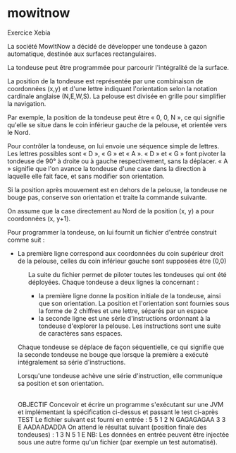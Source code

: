 # mowitnow
Exercice Xebia

<p>La société MowItNow a décidé de développer une tondeuse à gazon automatique, destinée aux
surfaces rectangulaires.</p>
<p>La tondeuse peut être programmée pour parcourir l'intégralité de la surface.</p>
<p>La position de la tondeuse est représentée par une combinaison de coordonnées (x,y) et d'une
lettre indiquant l'orientation selon la notation cardinale anglaise (N,E,W,S). La pelouse est
divisée en grille pour simplifier la navigation.</p>
<p>Par exemple, la position de la tondeuse peut être « 0, 0, N », ce qui signifie qu'elle se situe
dans le coin inférieur gauche de la pelouse, et orientée vers le Nord.</p>
<p>Pour contrôler la tondeuse, on lui envoie une séquence simple de lettres. Les lettres possibles
sont « D », « G » et « A ». « D » et « G » font pivoter la tondeuse de 90° à droite ou à gauche
respectivement, sans la déplacer. « A » signifie que l'on avance la tondeuse d'une case dans la
direction à laquelle elle fait face, et sans modifier son orientation.</p>
<p>Si la position après mouvement est en dehors de la pelouse, la tondeuse ne bouge pas,
conserve son orientation et traite la commande suivante.</p>
<p>On assume que la case directement au Nord de la position (x, y) a pour coordonnées (x, y+1).</p>
<p>Pour programmer la tondeuse, on lui fournit un fichier d'entrée construit comme suit :<ul>
<li>La première ligne correspond aux coordonnées du coin supérieur droit de la pelouse, celles
du coin inférieur gauche sont supposées être (0,0)</li>
<ul>La suite du fichier permet de piloter toutes les tondeuses qui ont été déployées. Chaque
tondeuse a deux lignes la concernant :<ul>
<li>la première ligne donne la position initiale de la tondeuse, ainsi que son orientation. La
position et l'orientation sont fournies sous la forme de 2 chiffres et une lettre, séparés
par un espace</li>
<li>la seconde ligne est une série d'instructions ordonnant à la tondeuse d'explorer la
pelouse. Les instructions sont une suite de caractères sans espaces.</li>
</ul>
</ul>
<p>Chaque tondeuse se déplace de façon séquentielle, ce qui signifie que la seconde tondeuse ne
bouge que lorsque la première a exécuté intégralement sa série d'instructions.</p>
<p>Lorsqu'une tondeuse achève une série d'instruction, elle communique sa position et son
orientation.</p><br/>
OBJECTIF
Concevoir et écrire un programme s'exécutant sur une JVM et implémentant la spécification
ci-dessus et passant le test ci-après
TEST
Le fichier suivant est fourni en entrée :
5 5
1 2 N
GAGAGAGAA
3 3 E
AADAADADDA
On attend le résultat suivant (position finale des tondeuses) :
1 3 N
5 1 E
NB: Les données en entrée peuvent être injectée sous une autre forme qu'un fichier (par
exemple un test automatisé).